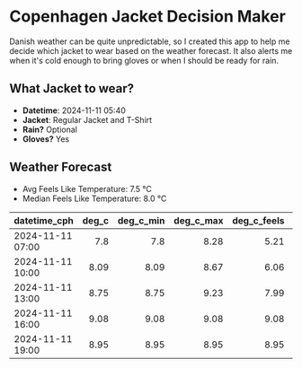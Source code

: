 
# Copenhagen Jacket Decision Maker

Danish weather can be quite unpredictable, so I created this app to help me decide which jacket to wear based on the weather forecast. 
It also alerts me when it's cold enough to bring gloves or when I should be ready for rain.

## What Jacket to wear?

- **Datetime**: 2024-11-11 05:40
- **Jacket**: Regular Jacket and T-Shirt
- **Rain?** Optional
- **Gloves?** Yes

## Weather Forecast
- Avg Feels Like Temperature: 7.5 °C
- Median Feels Like Temperature: 8.0 °C

| datetime_cph     |   deg_c |   deg_c_min |   deg_c_max |   deg_c_feels | weather   | wind   | rain   |
|:-----------------|--------:|------------:|------------:|--------------:|:----------|:-------|:-------|
| 2024-11-11 07:00 |    7.8  |        7.8  |        8.28 |          5.21 | Clouds    | Low    | None   |
| 2024-11-11 10:00 |    8.09 |        8.09 |        8.67 |          6.06 | Rain      | Low    | Low    |
| 2024-11-11 13:00 |    8.75 |        8.75 |        9.23 |          7.99 | Clouds    | Low    | None   |
| 2024-11-11 16:00 |    9.08 |        9.08 |        9.08 |          9.08 | Clouds    | Low    | None   |
| 2024-11-11 19:00 |    8.95 |        8.95 |        8.95 |          8.95 | Clouds    | Low    | None   |
        